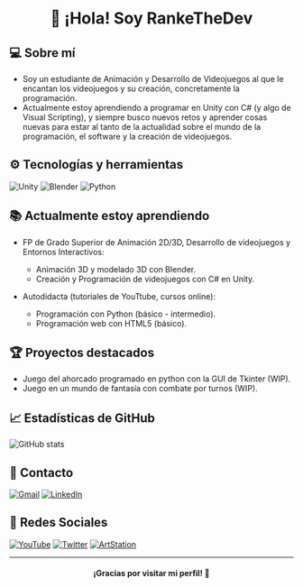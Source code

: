 <h1 align="center">👋 ¡Hola! Soy RankeTheDev</h1>

## 💻 Sobre mí
- Soy un estudiante de Animación y Desarrollo de Videojuegos al que le encantan los videojuegos y su creación, concretamente la programación. 
- Actualmente estoy aprendiendo a programar en Unity con C# (y algo de Visual Scripting), y siempre busco nuevos retos y aprender cosas nuevas para estar al tanto de la actualidad sobre el mundo de la programación, el software y la creación de videojuegos.

## ⚙️ Tecnologías y herramientas
![Unity](https://img.shields.io/badge/Unity_2D-6B6B6B?style=for-the-badge&logo=unity&logoColor=white&labelColor=black)
![Blender](https://img.shields.io/badge/Blender-6B6B6B?style=for-the-badge&logo=blender&logoColor=orange&labelColor=blue)
![Python](https://img.shields.io/badge/Python-6B6B6B?style=for-the-badge&logo=python&logoColor=blue&labelColor=FFCC03)

## 📚 Actualmente estoy aprendiendo
- FP de Grado Superior de Animación 2D/3D, Desarrollo de videojuegos y Entornos Interactivos:
  - Animación 3D y modelado 3D con Blender.
  - Creación y Programación de videojuegos con C# en Unity.

- Autodidacta (tutoriales de YouTtube, cursos online):
  - Programación con Python (básico - intermedio).
  - Programación web con HTML5 (básico).

## 🏆 Proyectos destacados
- Juego del ahorcado programado en python con la GUI de Tkinter (WIP).
- Juego en un mundo de fantasía con combate por turnos (WIP).

## 📈 Estadísticas de GitHub
![GitHub stats](https://github-readme-stats.vercel.app/api?username=RankeTheDev&show_icons=true&hide_title=true&count_private=true&theme=radical)

## 📧 Contacto
[![Gmail](https://img.shields.io/badge/Gmail-rankethedev@gmail.com-D14836?style=for-the-badge&logo=gmail&logoColor=white&labelColor=1a1a1a)](mailto:rankethedev@gmail.com)
[![LinkedIn](https://img.shields.io/badge/LinkedIn-Christian_Aller_Colado-0077B5?style=for-the-badge&logo=linkedin&logoColor=white&labelColor=1a1a1a)](https://www.linkedin.com/in/christian-aller-colado-974335374/)
<!--[![Web](https://img.shields.io/badge/Web-RankeTheDev.com-14a1f0?style=for-the-badge&logo=dev.to&logoColor=white&labelColor=101010)](Link Web)-->

## 📎 Redes Sociales
[![YouTube](https://img.shields.io/badge/YouTube-RankeTheDev-FF0000?style=for-the-badge&logo=youtube&logoColor=white&labelColor=1a1a1a)](https://www.youtube.com/@RankeTheDev)
[![Twitter](https://img.shields.io/badge/Twitter-RankeTheDev-1DA1F2?style=for-the-badge&logo=x&logoColor=white&labelColor=1a1a1a)](https://x.com/RankeTheDev)
[![ArtStation](https://img.shields.io/badge/ArtStation-RankeTheDev-01A9FC?style=for-the-badge&logo=artstation&logoColor=white&labelColor=1a1a1a)](https://www.artstation.com/rankethedev)

---
<h4 align="center"> ¡Gracias por visitar mi perfil! 👋 </h4>

